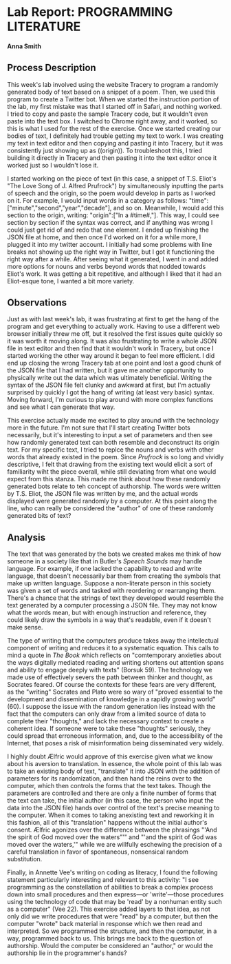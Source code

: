 # Lab Report: PROGRAMMING LITERATURE

#### Anna Smith

## Process Description

This week's lab involved using the website Tracery to program a randomly generated body of text based on a snippet of a poem. Then, we used this program to create a Twitter bot. When we started the instruction portion of the lab, my first mistake was that I started off in Safari, and nothing worked. I tried to copy and paste the sample Tracery code, but it wouldn't even paste into the text box. I switched to Chrome right away, and it worked, so this is what I used for the rest of the exercise. Once we started creating our bodies of text, I definitely had trouble getting my text to work. I was creating my text in text editor and then copying and pasting it into Tracery, but it was consistently just showing up as ((origin)). To troubleshoot this, I tried building it directly in Tracery and then pasting it into the text editor once it worked just so I wouldn't lose it. 

I started working on the piece of text (in this case, a snippet of T.S. Eliot's "The Love Song of J. Alfred Prufrock") by simultaneously inputting the parts of speech and the origin, so the poem would develop in parts as I worked on it. For example, I would input words in a category as follows: "time":["minute","second","year","decade"], and so on. Meanwhile, I would add this section to the origin, writing: "origin":["In a #time#,"]. This way, I could see section by section if the syntax was correct, and if anything was wrong I could just get rid of and redo that one element. I ended up finishing the JSON file at home, and then once I'd worked on it for a while more, I plugged it into my twitter account. I initially had some problems with line breaks not showing up the right way in Twitter, but I got it functioning the right way after a while. After seeing what it generated, I went in and added more options for nouns and verbs beyond words that nodded towards Eliot's work. It was getting a bit repetitive, and although I liked that it had an Eliot-esque tone, I wanted a bit more variety. 

## Observations

Just as with last week's lab, it was frustrating at first to get the hang of the program and get everything to actually work. Having to use a different web browser initially threw me off, but it resolved the first issues quite quickly so it was worth it moving along. It was also frustrating to write a whole JSON file in text editor and then find that it wouldn't work in Tracery, but once I started working the other way around it began to feel more efficient. I did end up closing the wrong Tracery tab at one point and lost a good chunk of the JSON file that I had written, but it gave me another opportunity to physically write out the data which was ultimately beneficial. Writing the syntax of the JSON file felt clunky and awkward at first, but I'm actually surprised by quickly I got the hang of writing (at least very basic) syntax. Moving forward, I'm curious to play around with more complex functions and see what I can generate that way.

This exercise actually made me excited to play around with the technology more in the future. I'm not sure that I'll start creating Twitter bots necessarily, but it's interesting to input a set of parameters and then see how randomly generated text can both resemble and deconstruct its origin text. For my specific text, I tried to replce the nouns and verbs with other words that already existed in the poem. Since _Prufrock_ is so long and vividly descriptive, I felt that drawing from the existing text would elicit a sort of familiarity wiht the piece overall, while still deviating from what one would expect from this stanza. This made me think about how these randomly generated bots relate to teh concept of authorship. The words were written by T.S. Eliot, the JSON file was written by me, and the actual words displayed were generated randomly by a computer. At this point along the line, who can really be considered the "author" of one of these randomly generated bits of text?


## Analysis

The text that was generated by the bots we created makes me think of how someone in a society like that in Butler's _Speech Sounds_ may handle language. For example, if one lacked the capability to read and write language, that doesn't necessarily bar them from creating the symbols that make up written language. Suppose a non-literate person in this society was given a set of words and tasked with reordering or rearranging them. There's a chance that the strings of text they developed would resemble the text generated by a computer processing a JSON file. They may not know what the words mean, but with enough instruction and reference, they could likely draw the symbols in a way that's readable, even if it doesn't make sense.

The type of writing that the computers produce takes away the intellectual component of writing and reduces it to a systematic equation. This calls to mind a quote in _The Book_ which reflects on "comtemporary anxieties about the ways digitally mediated reading and writing shortens out attention spans and ability to engage deeply with texts" (Borsuk 59). The technology we made use of effectively severs the path between thinker and thought, as Socrates feared. Of course the contexts for these fears are very different, as the "writing" Socrates and Plato were so wary of "proved essential to the development and dissemination of knowledge in a rapidly growing world" (60). I suppose the issue with the random generation lies instead with the fact that the computers can only draw from a limited source of data to complete their "thoughts," and lack the necessary context to create a coherent idea. If someone were to take these "thoughts" seriously, they could spread that erroneous information, and, due to the accessibility of the Internet, that poses a risk of misinformation being disseminated very widely. 

I highly doubt Ælfric would approve of this exercise given what we know about his aversion to translation. In essence, the whole point of this lab was to take an existing body of text, "translate" it into JSON with the addition of parameters for its randomization, and then hand the reins over to the computer, which then controls the forms that the text takes. Though the parameters are controlled and there are only a finite number of forms that the text can take, the initial author (in this case, the person who input the data into the JSON file) hands over control of the text's precise meaning to the computer. When it comes to taking anexisting text and reworking it in this fashion, all of this "translation" happens without the initial author's consent. Ælfric agonizes over the difference between the phrasings "'And the spirit of God moved over the waters”'" and "'and the spirit of God was moved over the waters,'" while we are willfully eschewing the precision of a careful translation in favor of spontaneous, nonsensical random substitution.

Finally, in Annette Vee's writing on coding as literacy, I found the following statement particularly interesting and relevant to this activity: "I see programming as the constellation of abilities to break a complex process down into small procedures and then express—or 'write'—those procedures using the technology of code that may be 'read' by a nonhuman entity such as a computer" (Vee 22). This exercise added layers to that idea, as not only did we write procedures that were "read" by a computer, but then the computer "wrote" back material in response which we then read and interpreted. So we programmed the structure, and then the computer, in a way, programmed back to us. This brings me back to the question of authorship. Would the computer be considered an "author," or would the authorship lie in the programmer's hands?
